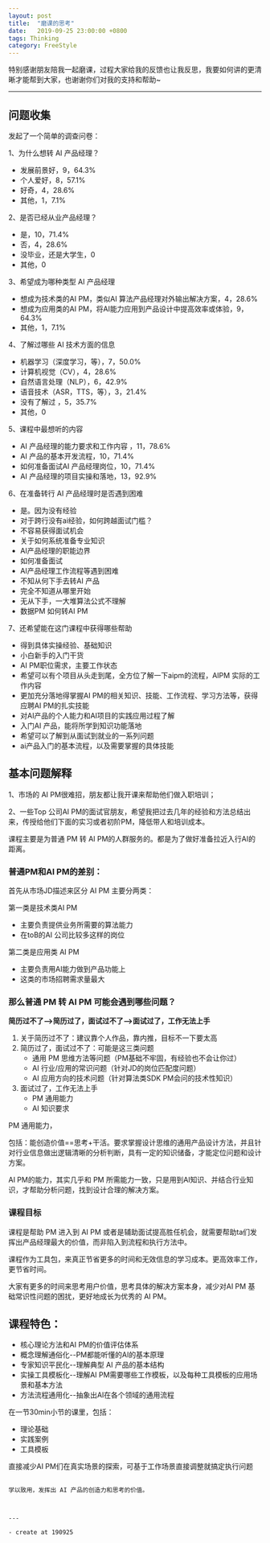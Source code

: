 ```yaml
---
layout: post
title:  "磨课的思考"
date:   2019-09-25 23:00:00 +0800
tags: Thinking
category: FreeStyle
---
```


特别感谢朋友陪我一起磨课，过程大家给我的反馈也让我反思，我要如何讲的更清晰才能帮到大家，也谢谢你们对我的支持和帮助~

---

## 问题收集

发起了一个简单的调查问卷：

1、为什么想转 AI 产品经理？

- 发展前景好，9，64.3%
- 个人爱好，8，57.1%
- 好奇，4，28.6%
- 其他，1，7.1%

2、是否已经从业产品经理？

- 是，10，71.4%
- 否，4，28.6%
- 没毕业，还是大学生，0
- 其他，0

3、希望成为哪种类型 AI 产品经理

- 想成为技术类的AI PM，类似AI 算法产品经理对外输出解决方案，4，28.6%
- 想成为应用类的AI PM，将AI能力应用到产品设计中提高效率或体验，9，64.3%
- 其他，1，7.1%

4、了解过哪些 AI 技术方面的信息

- 机器学习（深度学习，等），7，50.0%
- 计算机视觉（CV），4，28.6%
- 自然语言处理（NLP），6，42.9%
- 语音技术（ASR，TTS，等），3，21.4%
- 没有了解过	，5，35.7%
- 其他，0

5、课程中最想听的内容

- AI 产品经理的能力要求和工作内容	，11，78.6%
- AI 产品的基本开发流程，10，71.4%
- 如何准备面试AI 产品经理岗位，10，71.4%
- AI 产品经理的项目实操和落地，13，92.9%


6、在准备转行 AI 产品经理时是否遇到困难

- 是。因为没有经验
- 对于跨行没有ai经验，如何跨越面试门槛？
- 不容易获得面试机会
- 关于如何系统准备专业知识
- AI产品经理的职能边界
- 如何准备面试
- AI产品经理工作流程等遇到困难
- 不知从何下手去转AI 产品
- 完全不知道从哪里开始
- 无从下手，一大堆算法公式不理解
- 数据PM 如何转AI PM

7、还希望能在这门课程中获得哪些帮助

- 得到具体实操经验、基础知识
- 小白新手的入门干货
- AI PM职位需求，主要工作状态
- 希望可以有个项目从头走到尾，全方位了解一下aipm的流程，AIPM 实际的工作内容
- 更加充分落地得掌握AI PM的相关知识、技能、工作流程、学习方法等，获得应聘AI PM的扎实技能
- 对AI产品的个人能力和AI项目的实践应用过程了解
- 入门AI 产品，能将所学到知识功能落地
- 希望可以了解到从面试到就业的一系列问题
- ai产品入门的基本流程，以及需要掌握的具体技能



## 基本问题解释


1、市场的 AI PM很难招，朋友都让我开课来帮助他们做入职培训；

2、一些Top 公司AI PM的面试官朋友，希望我把过去几年的经验和方法总结出来，传授给他们下面的实习或者初阶PM，降低带人和培训成本。

课程主要是为普通 PM 转 AI PM的人群服务的。都是为了做好准备拉近入行AI的距离。

### 普通PM和AI PM的差别：

首先从市场JD描述来区分 AI PM 主要分两类：

第一类是技术类AI PM

- 主要负责提供业务所需要的算法能力
- 在toB的AI 公司比较多这样的岗位


第二类是应用类 AI PM

- 主要负责用AI能力做到产品功能上
- 这类的市场招聘需求量最大


### 那么普通 PM 转 AI PM 可能会遇到哪些问题？


**简历过不了-->简历过了，面试过不了-->面试过了，工作无法上手**

1. 关于简历过不了：建议靠个人作品，靠内推，目标不一下要太高
2. 简历过了，面试过不了：可能是这三类问题
	- 通用 PM 思维方法等问题（PM基础不牢固，有经验也不会让你过）
	- AI 行业/应用的常识问题（针对JD的岗位匹配度问题）
	- AI 应用方向的技术问题（针对算法类SDK PM会问的技术性知识）
3. 面试过了，工作无法上手
	- PM 通用能力
	- AI 知识要求

PM 通用能力，

包括：能创造价值==思考+干活。要求掌握设计思维的通用产品设计方法，并且针对行业信息做出逻辑清晰的分析判断，具有一定的知识储备，才能定位问题和设计方案。

AI PM的能力，其实几乎和 PM 所需能力一致，只是用到AI知识、并结合行业知识，才帮助分析问题，找到设计合理的解决方案。

### 课程目标

课程是帮助 PM 进入到 AI PM 或者是辅助面试提高胜任机会，就需要帮助ta们发挥出产品经理最大的价值，而非陷入到流程和执行方法中。

课程作为工具包，来真正节省更多的时间和无效信息的学习成本。更高效率工作，更节省时间。

大家有更多的时间来思考用户价值，思考具体的解决方案本身，减少对AI PM 基础常识性问题的困扰，更好地成长为优秀的 AI PM。



## 课程特色：

-  核心理论方法和AI PM的价值评估体系
-  概念理解通俗化--PM都能听懂的AI的基本原理
-  专家知识平民化--理解典型 AI 产品的基本结构
-  实操工具模板化--理解AI PM需要哪些工作模板，以及每种工具模板的应用场景和基本方法
-  方法流程通用化--抽象出AI在各个领域的通用流程

在一节30min小节的课里，包括：

- 理论基础
- 实践案例
- 工具模板

直接减少AI PM们在真实场景的探索，可基于工作场景直接调整就搞定执行问题
~~~

学以致用，发挥出 AI 产品的创造力和思考的价值。



---

- create at 190925

